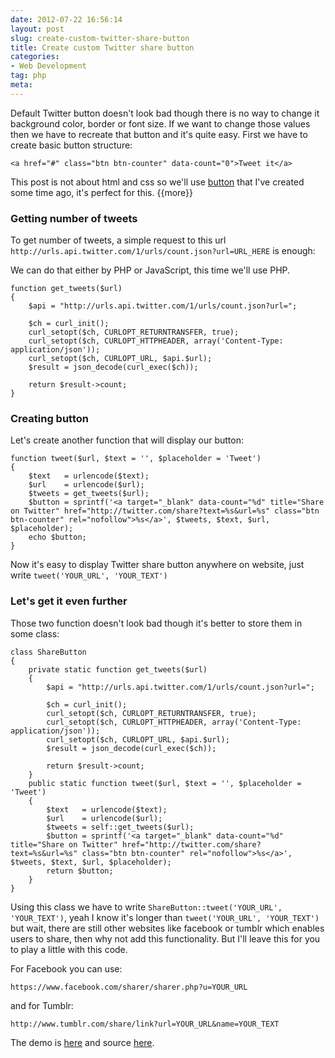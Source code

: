 ```yaml
---
date: 2012-07-22 16:56:14
layout: post
slug: create-custom-twitter-share-button
title: Create custom Twitter share button
categories:
- Web Development
tag: php
meta:
---
```


Default Twitter button doesn't look bad though there is no way to change it background color, border or font size. If we want to change those values then we have to recreate that button and it's quite easy. First we have to create basic button structure:

	<a href="#" class="btn btn-counter" data-count="0">Tweet it</a>

This post is not about html and css so we'll use [button](http://designitcodeit.com/i/9) that I've created some time ago, it's perfect for this. {{more}}

### Getting number of tweets
To get number of tweets, a simple request to this url `http://urls.api.twitter.com/1/urls/count.json?url=URL_HERE` is enough:



We can do that either by PHP or JavaScript, this time we'll use PHP.

	function get_tweets($url)
	{
		$api = "http://urls.api.twitter.com/1/urls/count.json?url=";

		$ch = curl_init();
		curl_setopt($ch, CURLOPT_RETURNTRANSFER, true);
		curl_setopt($ch, CURLOPT_HTTPHEADER, array('Content-Type: application/json'));
		curl_setopt($ch, CURLOPT_URL, $api.$url);
		$result = json_decode(curl_exec($ch));

		return $result->count;
	}

### Creating button
Let's create another function that will display our button:

	function tweet($url, $text = '', $placeholder = 'Tweet')
	{
		$text   = urlencode($text);
		$url    = urlencode($url);
		$tweets = get_tweets($url);
		$button = sprintf('<a target="_blank" data-count="%d" title="Share on Twitter" href="http://twitter.com/share?text=%s&url=%s" class="btn btn-counter" rel="nofollow">%s</a>​​​​​', $tweets, $text, $url, $placeholder);
		echo $button;
	}

Now it's easy to display Twitter share button anywhere on website, just write `tweet('YOUR_URL', 'YOUR_TEXT')`

### Let's get it even further
Those two function doesn't look bad though it's better to store them in some class:

	class ShareButton
	{
		private static function get_tweets($url)
		{
			$api = "http://urls.api.twitter.com/1/urls/count.json?url=";

			$ch = curl_init();
			curl_setopt($ch, CURLOPT_RETURNTRANSFER, true);
			curl_setopt($ch, CURLOPT_HTTPHEADER, array('Content-Type: application/json'));
			curl_setopt($ch, CURLOPT_URL, $api.$url);
			$result = json_decode(curl_exec($ch));

			return $result->count;
		}
		public static function tweet($url, $text = '', $placeholder = 'Tweet')
		{
			$text   = urlencode($text);
			$url    = urlencode($url);
			$tweets = self::get_tweets($url);
			$button = sprintf('<a target="_blank" data-count="%d" title="Share on Twitter" href="http://twitter.com/share?text=%s&url=%s" class="btn btn-counter" rel="nofollow">%s</a>​​​​​', $tweets, $text, $url, $placeholder);
			return $button;
		}
	}

Using this class we have to write `ShareButton::tweet('YOUR_URL', 'YOUR_TEXT')`, yeah I know it's longer than `tweet('YOUR_URL', 'YOUR_TEXT')` but wait, there are still other websites like facebook or tumblr which enables users to share, then why not add this functionality. But I'll leave this for you to play a little with this code.

For Facebook you can use:

	https://www.facebook.com/sharer/sharer.php?u=YOUR_URL

and for Tumblr:

	http://www.tumblr.com/share/link?url=YOUR_URL&name=YOUR_TEXT

The demo is [here](http://demo.idered.pl/blog/ShareButton/) and source [here](http://demo.idered.pl/blog/ShareButton/ShareButton.zip).